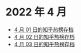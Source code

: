 # 2022 年 4 月

+ [4 月 01 日的知乎热榜存档](/2022-4/01)
+ [4 月 02 日的知乎热榜存档](/2022-4/02)
+ [4 月 03 日的知乎热榜存档](/2022-4/03)
